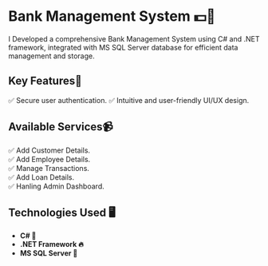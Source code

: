 # Bank Management System 💵🚶

I Developed a comprehensive Bank Management System using C# and .NET framework, integrated with MS SQL Server database for efficient data management and storage.

## Key Features📝

✅ Secure user authentication.
✅ Intuitive and user-friendly UI/UX design.

## Available Services📹

✅ Add Customer Details.<br>
✅ Add Employee Details.<br>
✅ Manage Transactions.<br>
✅ Add Loan Details.<br>
✅ Hanling Admin Dashboard.

## Technologies Used 🖥️

- **C# 📱**<br>
- **.NET Framework 🔥**<br>
- **MS SQL Server 🔔**
